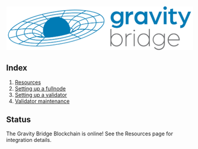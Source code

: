 # ![Gravity Bridge](./assets/GravityBridgeLogo-Stacked-FullColor.svg)

## Index

1. [Resources](/docs/resources.md)
1. [Setting up a fullnode](/docs/setting-up-a-fullnode.md)
1. [Setting up a validator](/docs/setting-up-a-validator.md)
1. [Validator maintenance](/docs/validator-maintenance.md)

## Status

The Gravity Bridge Blockchain is online! See the Resources page for integration details.